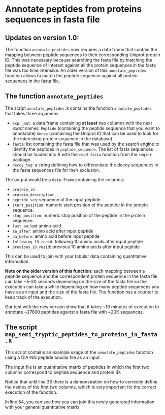 # Annotate peptides from proteins sequences in fasta file  

## Updates on version 1.0:

The function `annotate_peptides` now requires a data frame that contain the mapping between peptide sequences to their corresponding Uniprot protein ID. This was necessary because searching the fasta file by matching the peptide sequence of interest against all the protein sequences in the fasta file was too time intensive. An older version of this `annotate_peptides` function allows to match the peptide sequence against all protein sequences in the fasta file. 

## The function `annotate_peptides`  

The script `annotate_peptides.R` contains the function `annotate_peptides` that takes three argumens:

- `expr_mat`: a data frame containing __at least__ two columns with the next _exact_ names: `Peptide` (containing the peptide sequence that you want to annotatate) `Genes` (containing the Uniprot ID that can be used to look for the interesting protein sequence in the database).
- `fasta`: list containing the fasta file that was used by the search engine to identify the peptides in `peptide_sequence`. The list of fasta sequences should be loaded into R with the `read.fasta` function from the `seqinr` package.  
- `decoy_tag`: a string defining how to differentiate the decoy sequences in the fasta sequences file for their exclusion. 

The output would be a `data.frame` containing the columns:

- `protein_id`
- `protein_description`
- `peptide_seq`: sequence of the input peptide.
- `start_position`: numeric start position of the peptide in the protein sequence.
- `stop_position`: numeric stop position of the peptide in the protein sequence.
- `last_aa`: last amino acid.
- `aa_after`: amino acid after input peptide
- `aa_before`: amino acid before input peptide
- `following_10_resid`: following 10 amino acids after input peptide
- `previous_10_resid`: previous 10 amino acids after input peptide

This can be used to join with your tabular data containing quantitative information.

__Note on the older version of this function__: each mapping between a peptide sequence and the correspondent protein sequence in the fasta file can take ~5-30 seconds depending on the size of the fasta file so the execution can take a while depending on how many peptide sequences you have as an input and the size of the fasta file. The function has a counter to keep track of the execution.  

Our test with the new version show that it takes ~10 minutes of execution to annotate ~27800 peptides against a fasta file with ~20K sequences.

## The script `map_semi_tryptic_peptides_to_proteins_in_fasta.R`  

This script contains an example usage of the `annotate_peptides` function using a DIA-NN peptide tabular file as an input.

The input file is an quantitative matrix of peptides in which the first two columns correspond to peptide sequence and protein ID.

Notice that until line 36 there is a demonstration on how to correctly define the names of the first two columns, which is very important for the correct execution of the function.

In line 54, you can see how you can join this newly generated information with your general quantitative matrix.


